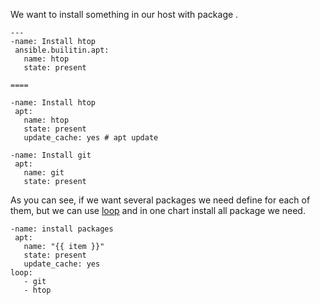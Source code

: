 We want to install something in our host with package .
```
---
-name: Install htop
 ansible.builitin.apt:
   name: htop
   state: present

====

-name: Install htop
 apt:
   name: htop
   state: present
   update_cache: yes # apt update

-name: Install git
 apt:
   name: git
   state: present
```

As you can see, if we want several packages we need define for each of them, but we can use <u>loop</u> and in one chart install all package we need.
```
-name: install packages
 apt:
   name: "{{ item }}"
   state: present
   update_cache: yes
loop:
   - git
   - htop
```


